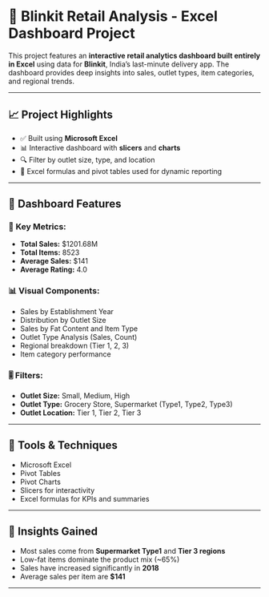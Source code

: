 # 🛒 Blinkit Retail Analysis - Excel Dashboard Project

This project features an **interactive retail analytics dashboard built entirely in Excel** using data for **Blinkit**, India’s last-minute delivery app. The dashboard provides deep insights into sales, outlet types, item categories, and regional trends.



---

## 📈 Project Highlights

- ✅ Built using **Microsoft Excel**
- 📊 Interactive dashboard with **slicers** and **charts**
- 🔍 Filter by outlet size, type, and location
- 📁 Excel formulas and pivot tables used for dynamic reporting

---

## 📌 Dashboard Features

### 🎯 Key Metrics:
- **Total Sales:** $1201.68M  
- **Total Items:** 8523  
- **Average Sales:** $141  
- **Average Rating:** 4.0  

### 📊 Visual Components:
- Sales by Establishment Year  
- Distribution by Outlet Size  
- Sales by Fat Content and Item Type  
- Outlet Type Analysis (Sales, Count)  
- Regional breakdown (Tier 1, 2, 3)  
- Item category performance  

### 🎚 Filters:
- **Outlet Size:** Small, Medium, High  
- **Outlet Type:** Grocery Store, Supermarket (Type1, Type2, Type3)  
- **Outlet Location:** Tier 1, Tier 2, Tier 3  

---

## 🧰 Tools & Techniques

- Microsoft Excel  
- Pivot Tables  
- Pivot Charts  
- Slicers for interactivity  
- Excel formulas for KPIs and summaries  

---

## 🧠 Insights Gained

- Most sales come from **Supermarket Type1** and **Tier 3 regions**
- Low-fat items dominate the product mix (~65%)
- Sales have increased significantly in **2018**
- Average sales per item are **$141**

---


